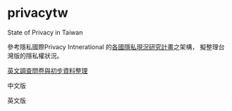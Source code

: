 # privacytw
State of Privacy in Taiwan

參考隱私國際Privacy Intnerational 的[各國隱私現況研究計畫](https://privacyinternational.org/reports/state-of-privacy)之架構，
擬整理台灣版的隱私權狀況。

[英文調查問卷與初步資料整理](sopquestions.md)

中文版

英文版
